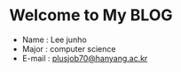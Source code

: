 # Welcome to My BLOG

* Name : Lee junho
* Major : computer science
* E-mail : plusjob70@hanyang.ac.kr
